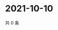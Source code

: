 # 2021-10-10

共 0 条

<!-- BEGIN WEIBO -->
<!-- 最后更新时间 Sun Oct 10 2021 03:08:36 GMT+0800 (China Standard Time) -->

<!-- END WEIBO -->

